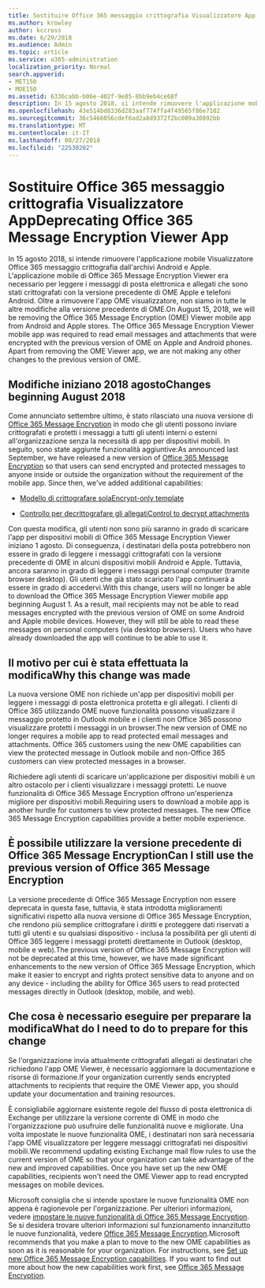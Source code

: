 ```yaml
---
title: Sostituire Office 365 messaggio crittografia Visualizzatore App
ms.author: krowley
author: kccross
ms.date: 6/29/2018
ms.audience: Admin
ms.topic: article
ms.service: o365-administration
localization_priority: Normal
search.appverid:
- MET150
- MOE150
ms.assetid: 6336cabb-b06e-402f-9e85-8bb9eb4ce68f
description: In 15 agosto 2018, si intende rimuovere l'applicazione mobile Visualizzatore Office 365 messaggio crittografia dall'archivi Android e Apple. L'applicazione mobile di Office 365 Message Encryption Viewer era necessario per leggere i messaggi di posta elettronica e allegati che sono stati crittografati con la versione precedente di OME Apple e telefoni Android. Oltre a rimuovere l'app OME visualizzatore, non siamo in tutte le altre modifiche alla versione precedente di OME.
ms.openlocfilehash: 43e514bd8336d283aaf774ffa4f49565f86e7102
ms.sourcegitcommit: 36c5466056cdef6ad2a8d9372f2bc009a30892bb
ms.translationtype: MT
ms.contentlocale: it-IT
ms.lasthandoff: 08/27/2018
ms.locfileid: "22530202"
---
```

# <a name="deprecating-office-365-message-encryption-viewer-app"></a><span data-ttu-id="c3d62-105">Sostituire Office 365 messaggio crittografia Visualizzatore App</span><span class="sxs-lookup"><span data-stu-id="c3d62-105">Deprecating Office 365 Message Encryption Viewer App</span></span>

<span data-ttu-id="c3d62-p102">In 15 agosto 2018, si intende rimuovere l'applicazione mobile Visualizzatore Office 365 messaggio crittografia dall'archivi Android e Apple. L'applicazione mobile di Office 365 Message Encryption Viewer era necessario per leggere i messaggi di posta elettronica e allegati che sono stati crittografati con la versione precedente di OME Apple e telefoni Android. Oltre a rimuovere l'app OME visualizzatore, non siamo in tutte le altre modifiche alla versione precedente di OME.</span><span class="sxs-lookup"><span data-stu-id="c3d62-p102">On August 15, 2018, we will be removing the Office 365 Message Encryption (OME) Viewer mobile app from Android and Apple stores. The Office 365 Message Encryption Viewer mobile app was required to read email messages and attachments that were encrypted with the previous version of OME on Apple and Android phones. Apart from removing the OME Viewer app, we are not making any other changes to the previous version of OME.</span></span>
  
## <a name="changes-beginning-august-2018"></a><span data-ttu-id="c3d62-109">Modifiche iniziano 2018 agosto</span><span class="sxs-lookup"><span data-stu-id="c3d62-109">Changes beginning August 2018</span></span>

<span data-ttu-id="c3d62-p103">Come annunciato settembre ultimo, è stato rilasciato una nuova versione di [Office 365 Message Encryption](https://aka.ms/ome2017) in modo che gli utenti possono inviare crittografati e protetti i messaggi a tutti gli utenti interni o esterni all'organizzazione senza la necessità di app per dispositivi mobili. In seguito, sono state aggiunte funzionalità aggiuntive:</span><span class="sxs-lookup"><span data-stu-id="c3d62-p103">As announced last September, we have released a new version of [Office 365 Message Encryption](https://aka.ms/ome2017) so that users can send encrypted and protected messages to anyone inside or outside the organization without the requirement of the mobile app. Since then, we've added additional capabilities:</span></span> 
  
- [<span data-ttu-id="c3d62-112">Modello di crittografare sola</span><span class="sxs-lookup"><span data-stu-id="c3d62-112">Encrypt-only template</span></span>](https://aka.ms/encryptonly)
    
- [<span data-ttu-id="c3d62-113">Controllo per decrittografare gli allegati</span><span class="sxs-lookup"><span data-stu-id="c3d62-113">Control to decrypt attachments</span></span>](https://techcommunity.microsoft.com/t5/Security-Privacy-and-Compliance/Admin-control-for-attachments-now-available-in-Office-365/ba-p/204007)
    
<span data-ttu-id="c3d62-p104">Con questa modifica, gli utenti non sono più saranno in grado di scaricare l'app per dispositivi mobili di Office 365 Message Encryption Viewer iniziano 1 agosto. Di conseguenza, i destinatari della posta potrebbero non essere in grado di leggere i messaggi crittografati con la versione precedente di OME in alcuni dispositivi mobili Android e Apple. Tuttavia, ancora saranno in grado di leggere i messaggi personal computer (tramite browser desktop). Gli utenti che già stato scaricato l'app continuerà a essere in grado di accedervi.</span><span class="sxs-lookup"><span data-stu-id="c3d62-p104">With this change, users will no longer be able to download the Office 365 Message Encryption Viewer mobile app beginning August 1. As a result, mail recipients may not be able to read messages encrypted with the previous version of OME on some Android and Apple mobile devices. However, they will still be able to read these messages on personal computers (via desktop browsers). Users who have already downloaded the app will continue to be able to use it.</span></span>
  
## <a name="why-this-change-was-made"></a><span data-ttu-id="c3d62-118">Il motivo per cui è stata effettuata la modifica</span><span class="sxs-lookup"><span data-stu-id="c3d62-118">Why this change was made</span></span>

<span data-ttu-id="c3d62-p105">La nuova versione OME non richiede un'app per dispositivi mobili per leggere i messaggi di posta elettronica protetta e gli allegati. I clienti di Office 365 utilizzando OME nuove funzionalità possono visualizzare il messaggio protetto in Outlook mobile e i clienti non Office 365 possono visualizzare protetti i messaggi in un browser.</span><span class="sxs-lookup"><span data-stu-id="c3d62-p105">The new version of OME no longer requires a mobile app to read protected email messages and attachments. Office 365 customers using the new OME capabilities can view the protected message in Outlook mobile and non-Office 365 customers can view protected messages in a browser.</span></span>
  
<span data-ttu-id="c3d62-p106">Richiedere agli utenti di scaricare un'applicazione per dispositivi mobili è un altro ostacolo per i clienti visualizzare i messaggi protetti. Le nuove funzionalità di Office 365 Message Encryption offrono un'esperienza migliore per dispositivi mobili.</span><span class="sxs-lookup"><span data-stu-id="c3d62-p106">Requiring users to download a mobile app is another hurdle for customers to view protected messages. The new Office 365 Message Encryption capabilities provide a better mobile experience.</span></span>
  
## <a name="can-i-still-use-the-previous-version-of-office-365-message-encryption"></a><span data-ttu-id="c3d62-123">È possibile utilizzare la versione precedente di Office 365 Message Encryption</span><span class="sxs-lookup"><span data-stu-id="c3d62-123">Can I still use the previous version of Office 365 Message Encryption</span></span>

<span data-ttu-id="c3d62-124">La versione precedente di Office 365 Message Encryption non essere deprecata in questa fase, tuttavia, è stata introdotta miglioramenti significativi rispetto alla nuova versione di Office 365 Message Encryption, che rendono più semplice crittografare i diritti e proteggere dati riservati a tutti gli utenti e su qualsiasi dispositivo - inclusa la possibilità per gli utenti di Office 365 leggere i messaggi protetti direttamente in Outlook (desktop, mobile e web).</span><span class="sxs-lookup"><span data-stu-id="c3d62-124">The previous version of Office 365 Message Encryption will not be deprecated at this time, however, we have made significant enhancements to the new version of Office 365 Message Encryption, which make it easier to encrypt and rights protect sensitive data to anyone and on any device - including the ability for Office 365 users to read protected messages directly in Outlook (desktop, mobile, and web).</span></span> 
  
## <a name="what-do-i-need-to-do-to-prepare-for-this-change"></a><span data-ttu-id="c3d62-125">Che cosa è necessario eseguire per preparare la modifica</span><span class="sxs-lookup"><span data-stu-id="c3d62-125">What do I need to do to prepare for this change</span></span>

<span data-ttu-id="c3d62-126">Se l'organizzazione invia attualmente crittografati allegati ai destinatari che richiedono l'app OME Viewer, è necessario aggiornare la documentazione e risorse di formazione.</span><span class="sxs-lookup"><span data-stu-id="c3d62-126">If your organization currently sends encrypted attachments to recipients that require the OME Viewer app, you should update your documentation and training resources.</span></span>
  
<span data-ttu-id="c3d62-p107">È consigliabile aggiornare esistente regole del flusso di posta elettronica di Exchange per utilizzare la versione corrente di OME in modo che l'organizzazione può usufruire delle funzionalità nuove e migliorate. Una volta impostate le nuove funzionalità OME, i destinatari non sarà necessaria l'app OME visualizzatore per leggere messaggi crittografati nei dispositivi mobili.</span><span class="sxs-lookup"><span data-stu-id="c3d62-p107">We recommend updating existing Exchange mail flow rules to use the current version of OME so that your organization can take advantage of the new and improved capabilities. Once you have set up the new OME capabilities, recipients won't need the OME Viewer app to read encrypted messages on mobile devices.</span></span>
  
<span data-ttu-id="c3d62-p108">Microsoft consiglia che si intende spostare le nuove funzionalità OME non appena è ragionevole per l'organizzazione. Per ulteriori informazioni, vedere [impostare le nuove funzionalità di Office 365 Message Encryption](set-up-new-message-encryption-capabilities.md). Se si desidera trovare ulteriori informazioni sul funzionamento innanzitutto le nuove funzionalità, vedere [Office 365 Message Encryption](ome.md).</span><span class="sxs-lookup"><span data-stu-id="c3d62-p108">Microsoft recommends that you make a plan to move to the new OME capabilities as soon as it is reasonable for your organization. For instructions, see [Set up new Office 365 Message Encryption capabilities](set-up-new-message-encryption-capabilities.md). If you want to find out more about how the new capabilities work first, see [Office 365 Message Encryption](ome.md).</span></span>
  

